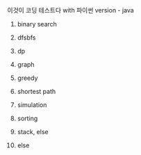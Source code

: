 이것이 코딩 테스트다 with 파이썬 version - java

1. binary search

2. dfsbfs

3. dp

4. graph

5. greedy

6. shortest path

7. simulation

8. sorting

9. stack, else

10. else

